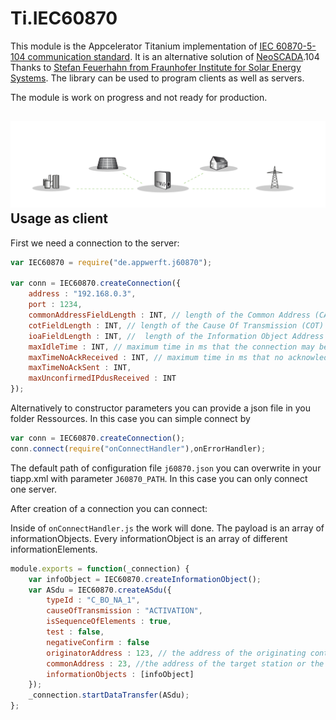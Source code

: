 Ti.IEC60870
===========

This module is the Appcelerator Titanium implementation of [IEC 60870-5-104 communication standard](https://en.wikipedia.org/wiki/IEC_60870-5). It is an alternative solution of [NeoSCADA](https://wiki.eclipse.org/EclipseNeoSCADA/IEC60870).104
Thanks to [Stefan Feuerhahn from Fraunhofer Institute for Solar Energy Systems]((https://www.openmuc.org/iec-60870-5-104/user-guide/)). The library can be used to program clients as well as servers. 

The module is work on progress and not ready for production.

![](https://raw.githubusercontent.com/AppWerft/Ti.IEC60870/master/logo.png)
Usage as client
---------------

First we need a connection to the server:

```javascript
var IEC60870 = require("de.appwerft.j60870");

var conn = IEC60870.createConnection({
	address : "192.168.0.3",
	port : 1234,
	commonAddressFieldLength : INT, // length of the Common Address (CA) field of the ASDU
	cotFieldLength : INT, // length of the Cause Of Transmission (COT) field of the ASDU
	ioaFieldLength : INT, //  length of the Information Object Address (IOA) field of the ASDU
	maxIdleTime : INT, // maximum time in ms that the connection may be idle before sending a test frame
	maxTimeNoAckReceived : INT, // maximum time in ms that no acknowledgement has been received (for I-Frames or Test-Frames) before actively closing the connection. 
	maxTimeNoAckSent : INT,
	maxUnconfirmedIPdusReceived : INT
});
```

Alternatively to constructor parameters you can provide a json file in you folder Ressources. In this case you can simple connect by
```javascript
var conn = IEC60870.createConnection();
conn.connect(require("onConnectHandler"),onErrorHandler);
```
The default path of configuration file `j60870.json` you can overwrite  in your tiapp.xml with parameter `J60870_PATH`. In this case you can only connect one server.  

After creation of a connection you can connect:


Inside of `onConnectHandler.js` the work will done. The payload is an array of informationObjects. Every informationObject is an array of different informationElements. 
```javascript
module.exports = function(_connection) {
    var infoObject = IEC60870.createInformationObject();
    var ASdu = IEC60870.createASdu({
        typeId : "C_BO_NA_1",
        causeOfTransmission : "ACTIVATION",
        isSequenceOfElements : true,
        test : false,
        negativeConfirm : false
        originatorAddress : 123, // the address of the originating controlling station so that responses can be routed back to it
        commonAddress : 23, //the address of the target station or the broadcast address.
        informationObjects : [infoObject]    
    });
    _connection.startDataTransfer(ASdu);
};

```
